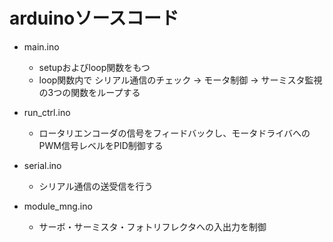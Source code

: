 # arduinoソースコード
- main.ino
    - setupおよびloop関数をもつ
    - loop関数内で シリアル通信のチェック → モータ制御 → サーミスタ監視 の3つの関数をループする

  
- run_ctrl.ino
    - ロータリエンコーダの信号をフィードバックし、モータドライバへのPWM信号レベルをPID制御する

  
- serial.ino
    - シリアル通信の送受信を行う

  
- module_mng.ino
    - サーボ・サーミスタ・フォトリフレクタへの入出力を制御